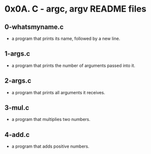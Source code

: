 # 0x0A. C - argc, argv README files

## 0-whatsmyname.c
-  a program that prints its name, followed by a new line.

## 1-args.c
- a program that prints the number of arguments passed into it.

## 2-args.c
- a program that prints all arguments it receives.

## 3-mul.c
- a program that multiplies two numbers.

## 4-add.c
- a program that adds positive numbers.
